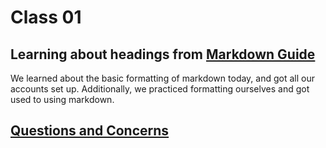 # Class 01

## Learning about headings from [Markdown Guide](https://www.markdownguide.org/basic-syntax/)
We learned about the basic formatting of markdown today, and got all our accounts set up.
Additionally, we practiced formatting ourselves and got used to using markdown.

## [Questions and Concerns](https://github.com/JaydenB112/Reading-Notes/blob/main/ReadME2.md)











